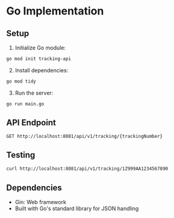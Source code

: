 # Go Implementation

## Setup

1. Initialize Go module:
```bash
go mod init tracking-api
```

2. Install dependencies:
```bash
go mod tidy
```

3. Run the server:
```bash
go run main.go
```

## API Endpoint

```
GET http://localhost:8081/api/v1/tracking/{trackingNumber}
```

## Testing

```bash
curl http://localhost:8081/api/v1/tracking/1Z999AA1234567890
```

## Dependencies

- Gin: Web framework
- Built with Go's standard library for JSON handling
